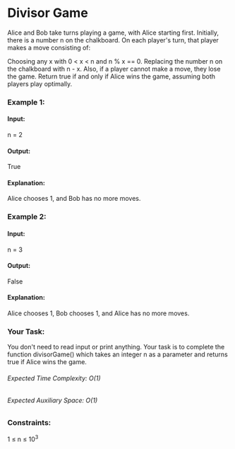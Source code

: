 # Divisor Game
Alice and Bob take turns playing a game, with Alice starting first.
Initially, there is a number n on the chalkboard. On each player's turn, that player makes a move consisting of:

Choosing any x with 0 < x < n  and n % x == 0.
Replacing the number n on the chalkboard with n - x.
Also, if a player cannot make a move, they lose the game.
Return true if and only if Alice wins the game, assuming both players play optimally.

### Example 1:
#### Input:
n = 2
#### Output:
True
#### Explanation:
Alice chooses 1, and Bob has no more moves.
 
### Example 2:
#### Input:
n = 3
#### Output:
False
#### Explanation:
Alice chooses 1, Bob chooses 1, and Alice has no more moves.
 
### Your Task:
You don't need to read input or print anything. Your task is to complete the function divisorGame() which takes an integer n as a parameter and returns true if Alice wins the game.

###### Expected Time Complexity: O(1)
###### Expected Auxiliary Space: O(1)

### Constraints:
1 ≤ n ≤ $`10^3`$



